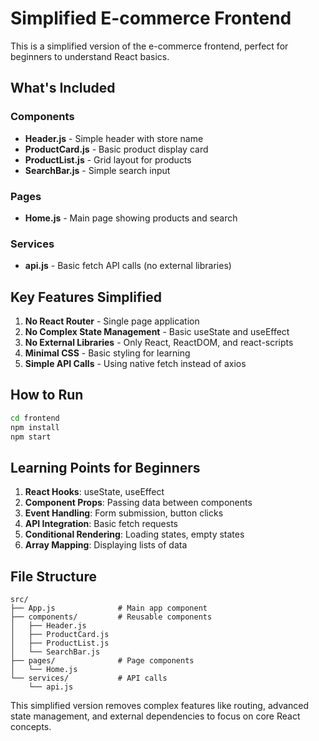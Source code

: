 # Simplified E-commerce Frontend

This is a simplified version of the e-commerce frontend, perfect for beginners to understand React basics.

## What's Included

### Components
- **Header.js** - Simple header with store name
- **ProductCard.js** - Basic product display card
- **ProductList.js** - Grid layout for products
- **SearchBar.js** - Simple search input

### Pages
- **Home.js** - Main page showing products and search

### Services
- **api.js** - Basic fetch API calls (no external libraries)

## Key Features Simplified

1. **No React Router** - Single page application
2. **No Complex State Management** - Basic useState and useEffect
3. **No External Libraries** - Only React, ReactDOM, and react-scripts
4. **Minimal CSS** - Basic styling for learning
5. **Simple API Calls** - Using native fetch instead of axios

## How to Run

```bash
cd frontend
npm install
npm start
```

## Learning Points for Beginners

1. **React Hooks**: useState, useEffect
2. **Component Props**: Passing data between components
3. **Event Handling**: Form submission, button clicks
4. **API Integration**: Basic fetch requests
5. **Conditional Rendering**: Loading states, empty states
6. **Array Mapping**: Displaying lists of data

## File Structure

```
src/
├── App.js              # Main app component
├── components/         # Reusable components
│   ├── Header.js
│   ├── ProductCard.js
│   ├── ProductList.js
│   └── SearchBar.js
├── pages/              # Page components
│   └── Home.js
└── services/           # API calls
    └── api.js
```

This simplified version removes complex features like routing, advanced state management, and external dependencies to focus on core React concepts.
